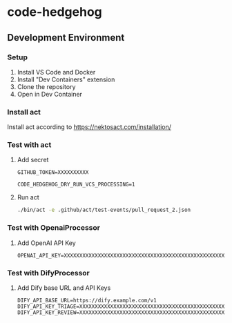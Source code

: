 # code-hedgehog

## Development Environment

### Setup
1. Install VS Code and Docker
2. Install "Dev Containers" extension
3. Clone the repository
4. Open in Dev Container

### Install act

Install act according to https://nektosact.com/installation/


### Test with act

1. Add secret
    
    ```.act.secrets
    GITHUB_TOKEN=XXXXXXXXXX
    ```

    ```.act.env
    CODE_HEDGEHOG_DRY_RUN_VCS_PROCESSING=1
    ```

1. Run act
    
    ```bash
    ./bin/act -e .github/act/test-events/pull_request_2.json
    ```

### Test with OpenaiProcessor

1. Add OpenAI API Key

    ```.act.secrets
    OPENAI_API_KEY=XXXXXXXXXXXXXXXXXXXXXXXXXXXXXXXXXXXXXXXXXXXXXXXXXXXXXXXXXXX
    ```

### Test with DifyProcessor

1. Add Dify base URL and API Keys

    ```.act.secrets
    DIFY_API_BASE_URL=https://dify.example.com/v1
    DIFY_API_KEY_TRIAGE=XXXXXXXXXXXXXXXXXXXXXXXXXXXXXXXXXXXXXXXXXXXXXXXXXXXXXXXXXXX
    DIFY_API_KEY_REVIEW=XXXXXXXXXXXXXXXXXXXXXXXXXXXXXXXXXXXXXXXXXXXXXXXXXXXXXXXXXXX
    ```

